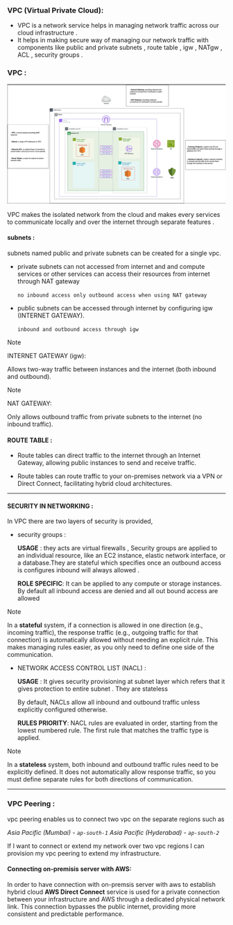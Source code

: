 ### VPC (Virtual Private Cloud):

- VPC is a network service helps in managing network traffic across our cloud infrastructure .
- It helps in making secure way of managing our network traffic with components like public and private subnets , route table , igw , NATgw , ACL , security groups .

### VPC : 

![aws](./pictures/vpc_aws.png)

VPC makes the isolated network from the cloud and makes every services to communicate locally and over the internet through separate features .

#### subnets : 

subnets named public and private subnets can be created for a single vpc.
- private subnets can not accessed from internet and and compute services or other services can access their resources from internet through NAT gateway

	`no inbound access only outbound access when using NAT gateway`

- public subnets can be accessed through internet by configuring igw (INTERNET GATEWAY).

	`inbound and outbound access through igw`

> [!NOTE]
> INTERNET GATEWAY (igw):
> 
Allows two-way traffic between instances and the internet (both inbound and outbound).

> [!NOTE]
> NAT GATEWAY:
> 
 Only allows outbound traffic from private subnets to the internet (no inbound traffic).

#### ROUTE TABLE : 

- Route tables can direct traffic to the internet through an Internet Gateway, allowing public instances to send and receive traffic.

- Route tables can route traffic to your on-premises network via a VPN or Direct Connect, facilitating hybrid cloud architectures.

---

#### SECURITY IN NETWORKING : 

 In VPC there are two layers of security is provided,

- security groups : 

	**USAGE** : 
	they acts are virtual firewalls , Security groups are applied to an individual resource, like an EC2 instance, elastic network interface, or a database.They are stateful which specifies once an outbound access is configures inbound will always allowed .
	
	**ROLE SPECIFIC**:
		It can be applied to any compute or storage instances.
		By default all inbound access are denied and all out bound access are allowed

> [!NOTE]
> In a **stateful** system, if a connection is allowed in one direction (e.g., incoming traffic), the response traffic (e.g., outgoing traffic for that connection) is automatically allowed without needing an explicit rule. This makes managing rules easier, as you only need to define one side of the communication.		

- NETWORK ACCESS CONTROL LIST (NACL) : 

	**USAGE** :
	It gives security provisioning at subnet layer  which refers that it gives protection to entire subnet . They are stateless

	By default, NACLs allow all inbound and outbound traffic unless explicitly configured otherwise.
	
	**RULES PRIORITY**:
	NACL rules are evaluated in order, starting from the lowest numbered rule. The first rule that matches the traffic type is applied.

> [!NOTE]
> In a **stateless** system, both inbound and outbound traffic rules need to be explicitly defined. It does not automatically allow response traffic, so you must define separate rules for both directions of communication.


---

### VPC Peering : 

vpc peering enables us to connect two vpc on the separate regions such as 

*Asia Pacific (Mumbai) - `ap-south-1`* 
*Asia Pacific (Hyderabad) - `ap-south-2`* 

 If I want to connect or extend my network over two vpc regions I can provision my vpc peering to extend my infrastructure.

#### Connecting on-premisis server with AWS: 

In order to have connection with on-premsis server with aws to establish hybrid cloud **AWS Direct Connect** service is used for  a private connection between your infrastructure and AWS through a dedicated physical network link. This connection bypasses the public internet, providing more consistent and predictable performance.